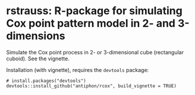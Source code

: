 # rstrauss: R-package for simulating Cox point pattern model in 2- and 3-dimensions
Simulate the Cox point process in 2- or 3-dimensional cube (rectangular cuboid). See the vignette.


Installation (with vignette), requires the ```devtools``` package:

```
# install.packages("devtools") 
devtools::install_github("antiphon/rcox", build_vignette = TRUE)
```

